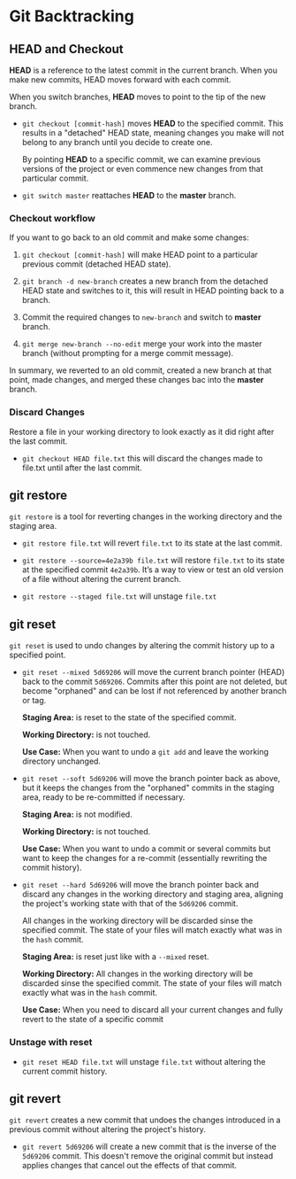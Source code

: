 # Git Backtracking

## HEAD and Checkout

**HEAD** is a reference to the latest commit in the current branch. When you make new commits, HEAD moves forward with each commit.

When you switch branches, **HEAD** moves to point to the tip of the new branch.

- `git checkout [commit-hash]` moves **HEAD** to the specified commit. This results in a "detached" HEAD state, meaning changes you make will not belong to any branch until you decide to create one.

  By pointing **HEAD** to a specific commit, we can examine previous versions of the project or even commence new changes from that particular commit.

- `git switch master` reattaches **HEAD** to the **master** branch.

### Checkout workflow

If you want to go back to an old commit and make some changes:

1. `git checkout [commit-hash]` will make HEAD point to a particular previous commit (detached HEAD state).

2. `git branch -d new-branch` creates a new branch from the detached HEAD state and switches to it, this will result in HEAD pointing back to a branch.

3. Commit the required changes to `new-branch` and switch to **master** branch.

4. `git merge new-branch --no-edit` merge your work into the master branch (without prompting for a merge commit message).

In summary, we reverted to an old commit, created a new branch at that point, made changes, and merged these changes bac into the **master** branch.

### Discard Changes

Restore a file in your working directory to look exactly as it did right after the last commit.

- `git checkout HEAD file.txt` this will discard the changes made to file.txt until after the last commit.

## git restore

`git restore` is a tool for reverting changes in the working directory and the staging area.

- `git restore file.txt` will revert `file.txt` to its state at the last commit.

- `git restore --source=4e2a39b file.txt` will restore `file.txt` to its state at the specified commit `4e2a39b`. It’s a way to view or test an old version of a file without altering the current branch.

- `git restore --staged file.txt` will unstage `file.txt`

## git reset

`git reset` is used to undo changes by altering the commit history up to a specified point.

- `git reset --mixed 5d69206` will move the current branch pointer (HEAD) back to the commit `5d69206`. Commits after this point are not deleted, but become "orphaned" and can be lost if not referenced by another branch or tag.

  **Staging Area:** is reset to the state of the specified commit.

  **Working Directory:** is not touched.

  **Use Case:** When you want to undo a `git add` and leave the working directory unchanged.

- `git reset --soft 5d69206` will move the branch pointer back as above, but it keeps the changes from the "orphaned" commits in the staging area, ready to be re-committed if necessary.

  **Staging Area:** is not modified.

  **Working Directory:** is not touched.

  **Use Case:** When you want to undo a commit or several commits but want to keep the changes for a re-commit (essentially rewriting the commit history).

- `git reset --hard 5d69206` will move the branch pointer back and discard any changes in the working directory and staging area, aligning the project's working state with that of the `5d69206` commit.

  All changes in the working directory will be discarded sinse the specified commit. The state of your files will match exactly what was in the `hash` commit.

  **Staging Area:** is reset just like with a `--mixed` reset.

  **Working Directory:** All changes in the working directory will be discarded sinse the specified commit. The state of your files will match exactly what was in the `hash` commit.

  **Use Case:** When you need to discard all your current changes and fully revert to the state of a specific commit

### Unstage with reset

- `git reset HEAD file.txt` will unstage `file.txt` without altering the current commit history.

## git revert

`git revert` creates a new commit that undoes the changes introduced in a previous commit without altering the project's history.

- `git revert 5d69206` will create a new commit that is the inverse of the `5d69206` commit. This doesn't remove the original commit but instead applies changes that cancel out the effects of that commit.
